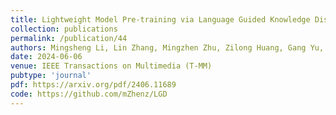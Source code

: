 ```yaml
---
title: Lightweight Model Pre-training via Language Guided Knowledge Distillation
collection: publications
permalink: /publication/44
authors: Mingsheng Li, Lin Zhang, Mingzhen Zhu, Zilong Huang, Gang Yu, Jiayuan Fan, <b>Tao Chen</b>
date: 2024-06-06
venue: IEEE Transactions on Multimedia (T-MM)
pubtype: 'journal'
pdf: https://arxiv.org/pdf/2406.11689
code: https://github.com/mZhenz/LGD
---
```


<!-- paperurl: 'http://academicpages.github.io/files/paper1.pdf'
citation: 'Your Name, You. (2009). &quot;Paper Title Number 1.&quot; <i>Journal 1</i>. 1(1).' -->
<!-- [Download paper here](http://academicpages.github.io/files/paper1.pdf) -->
